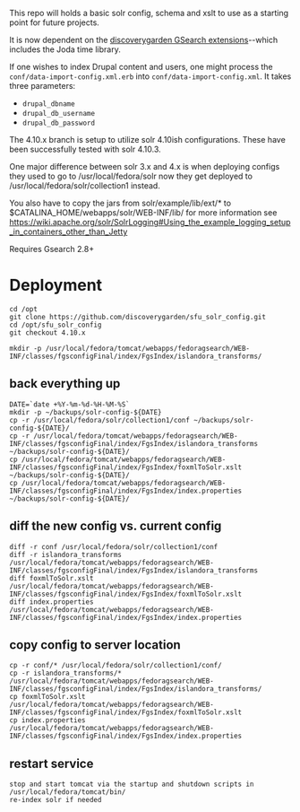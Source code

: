 This repo will holds a basic solr config, schema and xslt to use as a starting point for future projects.

It is now dependent on the [discoverygarden GSearch extensions](https://github.com/discoverygarden/dgi_gsearch_extensions)--which includes the Joda time library.

If one wishes to index Drupal content and users, one might process the `conf/data-import-config.xml.erb` into `conf/data-import-config.xml`. It takes three parameters:
* `drupal_dbname`
* `drupal_db_username`
* `drupal_db_password`

The 4.10.x branch is setup to utilize solr 4.10ish configurations. These have been successfully tested with solr 4.10.3.

One major difference between solr 3.x and 4.x is when deploying configs they used to go to /usr/local/fedora/solr now they get deployed to /usr/local/fedora/solr/collection1 instead.

You also have to copy the jars from solr/example/lib/ext/* to $CATALINA_HOME/webapps/solr/WEB-INF/lib/ for more information see https://wiki.apache.org/solr/SolrLogging#Using_the_example_logging_setup_in_containers_other_than_Jetty

Requires Gsearch 2.8+

# Deployment
```
cd /opt
git clone https://github.com/discoverygarden/sfu_solr_config.git
cd /opt/sfu_solr_config
git checkout 4.10.x

mkdir -p /usr/local/fedora/tomcat/webapps/fedoragsearch/WEB-INF/classes/fgsconfigFinal/index/FgsIndex/islandora_transforms/
```
## back everything up
```
DATE=`date +%Y-%m-%d-%H-%M-%S`
mkdir -p ~/backups/solr-config-${DATE}
cp -r /usr/local/fedora/solr/collection1/conf ~/backups/solr-config-${DATE}/
cp -r /usr/local/fedora/tomcat/webapps/fedoragsearch/WEB-INF/classes/fgsconfigFinal/index/FgsIndex/islandora_transforms ~/backups/solr-config-${DATE}/
cp /usr/local/fedora/tomcat/webapps/fedoragsearch/WEB-INF/classes/fgsconfigFinal/index/FgsIndex/foxmlToSolr.xslt ~/backups/solr-config-${DATE}/
cp /usr/local/fedora/tomcat/webapps/fedoragsearch/WEB-INF/classes/fgsconfigFinal/index/FgsIndex/index.properties ~/backups/solr-config-${DATE}/
```
## diff the new config vs. current config
```
diff -r conf /usr/local/fedora/solr/collection1/conf
diff -r islandora_transforms /usr/local/fedora/tomcat/webapps/fedoragsearch/WEB-INF/classes/fgsconfigFinal/index/FgsIndex/islandora_transforms
diff foxmlToSolr.xslt /usr/local/fedora/tomcat/webapps/fedoragsearch/WEB-INF/classes/fgsconfigFinal/index/FgsIndex/foxmlToSolr.xslt
diff index.properties /usr/local/fedora/tomcat/webapps/fedoragsearch/WEB-INF/classes/fgsconfigFinal/index/FgsIndex/index.properties
```
## copy config to server location
```
cp -r conf/* /usr/local/fedora/solr/collection1/conf/
cp -r islandora_transforms/* /usr/local/fedora/tomcat/webapps/fedoragsearch/WEB-INF/classes/fgsconfigFinal/index/FgsIndex/islandora_transforms/
cp foxmlToSolr.xslt /usr/local/fedora/tomcat/webapps/fedoragsearch/WEB-INF/classes/fgsconfigFinal/index/FgsIndex/foxmlToSolr.xslt
cp index.properties /usr/local/fedora/tomcat/webapps/fedoragsearch/WEB-INF/classes/fgsconfigFinal/index/FgsIndex/index.properties
```
## restart service
```
stop and start tomcat via the startup and shutdown scripts in /usr/local/fedora/tomcat/bin/
re-index solr if needed
```
